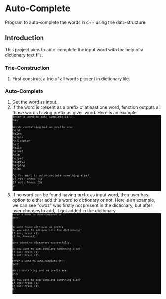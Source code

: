 # Auto-Complete
Program to auto-complete the words in c++ using trie data-structure.

## Introduction

This project aims to auto-complete the input word with the help of a dictionary text file.
### Trie-Construction

1. First construct a trie of all words present in dictionary file.

### Auto-Complete

1. Get the word as input.
2. If the word is present as a prefix of atleast one word, function outputs all those words having prefix as given word.
Here is an example
![wordPresent](wordPresent.png)
3. If no word can be found having prefix as input word, then user has option to either add this word to dictionary or not.
Here is an example, we can see "qwxz" was firstly not present in the dictionary, but after user chooses to add, it got added to the dictionary.
![wordNotPresent](wordNotPresent.png)
